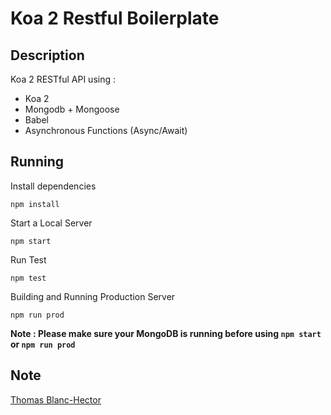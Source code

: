 # Koa 2 Restful Boilerplate

## Description

Koa 2 RESTful API using :

* Koa 2
* Mongodb + Mongoose
* Babel
* Asynchronous Functions (Async/Await)

## Running

Install dependencies

```
npm install
```

Start a Local Server

```
npm start
```

Run Test

```
npm test
```

Building and Running Production Server

```
npm run prod
```

**Note : Please make sure your MongoDB is running before using `npm start` or `npm run prod`**

## Note

[Thomas Blanc-Hector](https://github.com/jsnomad/koa-restful-boilerplate#readme)
